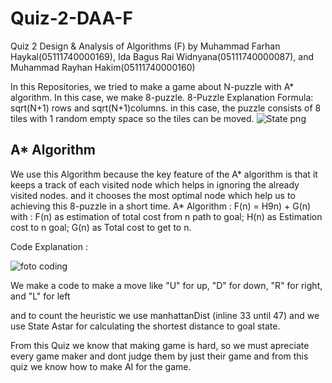 # Quiz-2-DAA-F
Quiz 2 Design &amp; Analysis of Algorithms (F) by Muhammad Farhan Haykal(05111740000169), Ida Bagus Rai Widnyana(05111740000087), and Muhammad Rayhan Hakim(05111740000160)


In this Repositories, we tried to make a game about N-puzzle with A* algorithm. In this case, we make 8-puzzle.
8-Puzzle Explanation
Formula: sqrt(N+1) rows and sqrt(N+1)columns. in this case, the puzzle consists of 8 tiles with 1 random empty space so the tiles can be moved.
![State png](https://user-images.githubusercontent.com/42793734/55274402-72a97f80-530a-11e9-9957-f4ec6f5cc430.png)
## A* Algorithm
We use this Algorithm because the key feature of the A* algorithm is that it keeps a track of each visited node which helps in ignoring the already visited nodes. and it chooses the most optimal node which help us to achieving this 8-puzzle in a short time.
A* Algorithm :
F(n) = H9n) + G(n)
with : F(n) as estimation of total cost from n path to goal;
       H(n) as Estimation cost to n goal;
       G(n) as Total cost to get to n.

Code Explanation : 

![foto coding](https://user-images.githubusercontent.com/48561004/55276544-6f70bc80-5327-11e9-9c2a-e2581c2c0349.png)
       
We make a code to make a move like "U" for up, "D" for down, "R" for right, and "L" for left

and to count the heuristic we use manhattanDist (inline 33 until 47)
and we use State Astar for calculating the shortest distance to goal state.

From this Quiz we know that making game is hard, so we must apreciate every game maker and dont judge them by just their game
and from this quiz we know how to make AI for the game.

